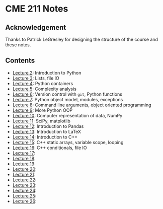 # CME 211 Notes

## Acknowledgement

Thanks to Patrick LeGresley for designing the structure of the course and these
notes.

## Contents

* [Lecture 2](lecture-02/lecture-02.md): Introduction to Python 
* [Lecture 3](lecture-03/lecture-03.md): Lists, file IO
* [Lecture 4](lecture-04/lecture-04.md): Python containers
* [Lecture 5](lecture-05/lecture-05.md): Complexity analysis
* [Lecture 6](lecture-06/lecture-06.md): Version control with `git`, Python functions
* [Lecture 7](lecture-07/lecture-07.md): Python object model, modules, exceptions
* [Lecture 8](lecture-08/lecture-08.md): Command line arguments, object oriented programming
* [Lecture 9](lecture-09/lecture-09.md): More Python OOP
* [Lecture 10](lecture-10/lecture-10.md): Computer representation of data, NumPy
* [Lecture 11](lecture-11/lecture-11.md): SciPy, matplotlib
* [Lecture 12](lecture-12/lecture-12.ipynb): Introduction to Pandas 
* [Lecture 13](lecture-13/lecture-13.md): Introduction to LaTeX 
* [Lecture 14](lecture-14/lecture-14.md): Introduction to C++
* [Lecture 15](lecture-15/lecture-15.md): C++ static arrays, variable scope, looping
* [Lecture 16](lecture-16/lecture-16.md): C++ conditionals, file IO
* [Lecture 17](lecture-17/lecture-17.md): 
* [Lecture 18](lecture-18/lecture-18.md): 
* [Lecture 19](lecture-19/lecture-19.md): 
* [Lecture 20](lecture-20/lecture-20.md): 
* [Lecture 21](lecture-21/lecture-21.md): 
* [Lecture 22](lecture-22/lecture-22.md): 
* [Lecture 23](lecture-23/lecture-23.md): 
* [Lecture 24](lecture-24/lecture-24.md): 
* [Lecture 25](lecture-25/lecture-25.md): 
* [Lecture 26](lecture-26/lecture-26.md): 
